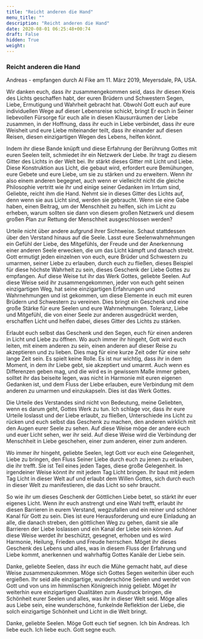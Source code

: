 ```yaml
---
title: "Reicht anderen die Hand"
menu_title: ""
description: "Reicht anderen die Hand"
date: 2020-08-01 06:25:48+00:74
draft: False
hidden: True
weight:
---
```

### Reicht anderen die Hand

Andreas - empfangen durch Al Fike am 11. März 2019, Meyersdale, PA, USA.

Wir danken euch, dass ihr zusammengekommen seid, dass ihr diesen Kreis des Lichts geschaffen habt, der euren Brüdern und Schwestern Segen, Liebe, Ermutigung und Wahrheit gebracht hat. Obwohl Gott euch auf eure individuellen Wege auf dieser Lebensreise schickt, bringt Er euch in Seiner liebevollen Fürsorge für euch alle in diesen Klausurräumen der Liebe zusammen, in der Hoffnung, dass ihr euch in Liebe verbindet, dass ihr eure Weisheit und eure Liebe miteinander teilt, dass ihr einander auf diesen Reisen, diesen einzigartigen Wegen des Lebens, helfen könnt.

Indem ihr diese Bande knüpft und diese Erfahrung der Berührung Gottes mit euren Seelen teilt, schmiedet ihr ein Netzwerk der Liebe. Ihr tragt zu diesem Gitter des Lichts in der Welt bei. Ihr stärkt dieses Gitter mit Licht und Liebe. Diese Konstruktion aus Licht, die gebaut wird, erfordert eure Bemühungen, eure Gebete und eure Liebe, um sie zu stärken und zu erweitern. Wenn ihr also einem anderen begegnet, auch wenn er vielleicht nicht die gleiche Philosophie vertritt wie ihr und einige seiner Gedanken im Irrtum sind, Geliebte, reicht ihm die Hand. Nehmt sie in dieses Gitter des Lichts auf, denn wenn sie aus Licht sind, werden sie gebraucht. Wenn sie eine Gabe haben, einen Beitrag, um der Menschheit zu helfen, sich im Licht zu erheben, warum sollten sie dann von diesem großen Netzwerk und diesem großen Plan zur Rettung der Menschheit ausgeschlossen werden?

Urteile nicht über andere aufgrund ihrer Sichtweise. Schaut stattdessen über den Verstand hinaus auf die Seele. Lasst eure Seelenwahrnehmungen ein Gefühl der Liebe, des Mitgefühls, der Freude und der Anerkennung einer anderen Seele erwecken, die um das Licht kämpft und danach strebt. Gott ermutigt jeden einzelnen von euch, eure Brüder und Schwestern zu umarmen, seiner Liebe zu erlauben, durch euch zu fließen, dieses Beispiel für diese höchste Wahrheit zu sein, dieses Geschenk der Liebe Gottes zu empfangen. Auf diese Weise tut ihr das Werk Gottes, geliebte Seelen. Auf diese Weise seid ihr zusammengekommen, jeder von euch geht seinen einzigartigen Weg, hat seine einzigartigen Erfahrungen und Wahrnehmungen und ist gekommen, um diese Elemente in euch mit euren Brüdern und Schwestern zu vereinen. Dies bringt ein Geschenk und eine große Stärke für eure Seelen und eure Wahrnehmungen. Toleranz, Liebe und Mitgefühl, die von einer Seele zur anderen ausgedrückt werden, erschaffen Licht und helfen dabei, dieses Gitter des Lichts zu stärken.

Erlaubt euch selbst das Geschenk und den Segen, euch für einen anderen in Licht und Liebe zu öffnen. Wo auch immer ihr hingeht, Gott wird euch leiten, mit einem anderen zu sein, einen anderen auf dieser Reise zu akzeptieren und zu lieben. Dies mag für eine kurze Zeit oder für eine sehr lange Zeit sein. Es spielt keine Rolle. Es ist nur wichtig, dass ihr in dem Moment, in dem ihr Liebe gebt, sie akzeptiert und umarmt. Auch wenn es Differenzen geben mag, und die wird es in gewissem Maße immer geben, solltet ihr das beiseite legen, was nicht in Harmonie mit euren eigenen Gedanken ist, und dem Fluss der Liebe erlauben, eure Verbindung mit dem anderen zu umarmen und einzukapseln. Dies ist das Werk Gottes.

Die Urteile des Verstandes sind nicht von Bedeutung, meine Geliebten, wenn es darum geht, Gottes Werk zu tun. Ich schlage vor, dass ihr eure Urteile loslasst und der Liebe erlaubt, zu fließen, Unterschiede ins Licht zu rücken und euch selbst das Geschenk zu machen, den anderen wirklich mit den Augen eurer Seele zu sehen. Auf diese Weise möge der andere euch und euer Licht sehen, wer ihr seid. Auf diese Weise wird die Verbindung der Menschheit in Liebe geschehen, einer zum anderen, einer zum anderen.

Wo immer ihr hingeht, geliebte Seelen, legt Gott vor euch eine Gelegenheit, Liebe zu bringen, den Fluss Seiner Liebe durch euch zu jenen zu erlauben, die ihr trefft. Sie ist Teil eines jeden Tages, diese große Gelegenheit. In irgendeiner Weise könnt ihr mit jedem Tag Licht bringen. Ihr baut mit jedem Tag Licht in dieser Welt auf und erlaubt dem Willen Gottes, sich durch euch in dieser Welt zu manifestieren, die das Licht so sehr braucht.

So wie ihr um dieses Geschenk der Göttlichen Liebe betet, so stärkt ihr euer eigenes Licht. Wenn ihr euch anstrengt und eine Wahl trefft, erlaubt ihr diesen Barrieren in eurem Verstand, wegzufallen und ein reiner und schöner Kanal für Gott zu sein. Dies ist eure Herausforderung und eure Einladung an alle, die danach streben, den göttlichen Weg zu gehen, damit sie alle Barrieren der Liebe loslassen und ein Kanal der Liebe sein können. Auf diese Weise werdet ihr beschützt, gesegnet, erhoben und es wird Harmonie, Heilung, Frieden und Freude herrschen. Möget ihr dieses Geschenk des Lebens und alles, was in diesem Fluss der Erfahrung und Liebe kommt, anerkennen und wahrhaftig Gottes Kanäle der Liebe sein.

Danke, geliebte Seelen, dass ihr euch die Mühe gemacht habt, auf diese Weise zusammenzukommen. Möge sich Gottes Segen weiterhin über euch ergießen. Ihr seid alle einzigartige, wunderschöne Seelen und werdet von Gott und von uns im himmlischen Königreich innig geliebt. Möget ihr weiterhin eure einzigartigen Qualitäten zum Ausdruck bringen, die Schönheit eurer Seelen und alles, was ihr in dieser Welt seid. Möge alles aus Liebe sein, eine wunderschöne, funkelnde Reflektion der Liebe, die solch einzigartige Schönheit und Licht in die Welt bringt.

Danke, geliebte Seelen. Möge Gott euch tief segnen. Ich bin Andreas. Ich liebe euch. Ich liebe euch. Gott segne euch.
